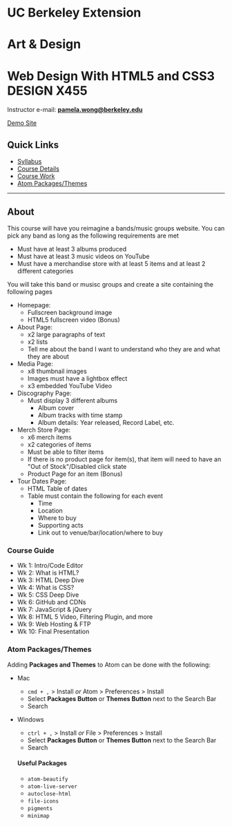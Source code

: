 # UC Berkeley Extension
# Art & Design
# Web Design With HTML5 and CSS3 DESIGN X455

Instructor e-mail: **pamela.wong@berkeley.edu**

[Demo Site](https://whypam.github.io/x455-project-demo/index.html)

## Quick Links

- [Syllabus](https://github.com/whypam/x455-HTML5-CSS3/blob/master/x455-HTML5-CSS3-Syllabus.pdf)
- [Course Details](https://extension.berkeley.edu/search/publicCourseSearchDetails.do?method=load&courseId=11188390#courseSectionDetails_58168140)
- [Course Work](#course-work)
- [Atom Packages/Themes](#atom-packagesthemes)

---

## About

This course will have you reimagine a bands/music groups website. You can pick any band as long as the following requirements are met

- Must have at least 3 albums produced
- Must have at least 3 music videos on YouTube
- Must have a merchandise store with at least 5 items and at least 2 different categories

You will take this band or musisc groups and create a site containing the following pages

- Homepage:
  - Fullscreen background image
  - HTML5 fullscreen video (Bonus)
- About Page:
  - x2 large paragraphs of text
  - x2 lists
  - Tell me about the band I want to understand who they are and what they are about
- Media Page:
  - x8 thumbnail images
  - Images must have a lightbox effect
  - x3 embedded YouTube Video
- Discography Page:
  - Must display 3 different albums
    - Album cover
    - Album tracks with time stamp
    - Album details: Year released, Record Label, etc.
- Merch Store Page:
  - x6 merch items
  - x2 categories of items
  - Must be able to filter items
  - If there is no product page for item(s), that item will need to have an "Out of Stock"/Disabled click state
  - Product Page for an item (Bonus)
- Tour Dates Page:
  - HTML Table of dates
  - Table must contain the following for each event
    - Time
    - Location
    - Where to buy
    - Supporting acts
    - Link out to venue/bar/location/where to buy

### Course Guide

- Wk 1: Intro/Code Editor
- Wk 2: What is HTML?
- Wk 3: HTML Deep Dive
- Wk 4: What is CSS?
- Wk 5: CSS Deep Dive
- Wk 6: GitHub and CDNs
- Wk 7: JavaScript & jQuery
- Wk 8: HTML 5 Video, Filtering Plugin, and more
- Wk 9: Web Hosting & FTP
- Wk 10: Final Presentation

### Atom Packages/Themes

Adding **Packages and Themes** to Atom can be done with the following:

- Mac
  - `cmd + ,` > Install _or_ Atom > Preferences > Install
  - Select **Packages Button** or **Themes Button** next to the Search Bar
  - Search
- Windows

  - `ctrl + ,` > Install _or_ File > Preferences > Install
  - Select **Packages Button** or **Themes Button** next to the Search Bar
  - Search

  #### Useful Packages

  - `atom-beautify`
  - `atom-live-server`
  - `autoclose-html`
  - `file-icons`
  - `pigments`
  - `minimap`
